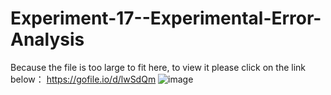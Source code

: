 # Experiment-17--Experimental-Error-Analysis
Because the file is too large to fit here, to view it please click on the link below：
https://gofile.io/d/lwSdQm
![image](https://user-images.githubusercontent.com/72866096/179763156-e9bdd247-78de-4a25-822b-ad3176d078f2.png)
